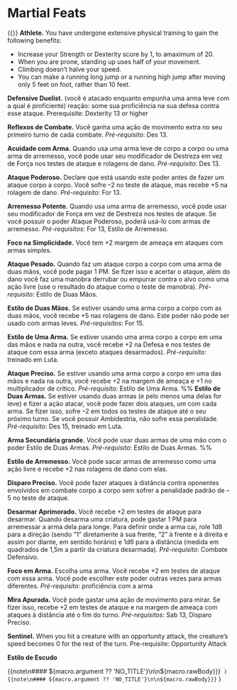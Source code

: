 # Martial Feats
{{}}
**Athlete.** You have undergone extensive physical training to gain the following benefits:
  - Increase your Strength or Dexterity score by 1, to amaximum of 20.
  - When you are prone, standing up uses half of your movement.
  - Climbing doesn’t halve your speed.
  - You can make a running long jump or a running high jump after moving only 5 feet on foot, rather than 10 feet.

**Defensive Duelist.** (você é atacado enquanto empunha uma arma leve com a qual é proficiente) reação: some sua proficiência na sua defesa contra esse ataque. Prerequisite: Dexterity 13 or higher

**Reflexos de Combate.** Você ganha uma ação de movimento extra no seu primeiro turno de cada combate. *Pré-requisito*: Des 13.

**Acuidade com Arma.** Quando usa uma arma leve de corpo a corpo ou uma arma de arremesso, você pode usar seu modificador de Destreza em vez de Força nos testes de ataque e rolagens de dano. *Pré-requisito*: Des 13.

**Ataque Poderoso.** Declare que está usando este poder antes de fazer um ataque corpo a corpo. Você sofre –2 no teste de ataque, mas recebe +5 na rolagem de dano. *Pré-requisito*: For 13.

**Arremesso Potente.** Quando usa uma arma de arremesso, você pode usar seu modificador de Força em vez de Destreza nos testes de ataque. Se você possuir o poder Ataque Poderoso, poderá usá-lo com armas de arremesso. *Pré-requisitos*: For 13, Estilo de Arremesso.

**Foco na Simplicidade.** Você tem +2 margem de ameaça em ataques com armas simples.

**Ataque Pesado.** Quando faz um ataque corpo a corpo com uma arma de duas mãos, você pode pagar 1 PM. Se fizer isso e acertar o ataque, além do dano você faz uma manobra derrubar ou empurrar contra o alvo como uma ação livre (use o resultado do ataque como o teste de manobra). *Pré-requisito*: Estilo de Duas Mãos.

**Estilo de Duas Mãos.** Se estiver usando uma arma corpo a corpo com as duas mãos, você recebe +5 nas rolagens de dano. Este poder não pode ser usado com armas leves. *Pré-requisitos*: For 15.

**Estilo de Uma Arma.** Se estiver usando uma arma corpo a corpo em uma das mãos e nada na outra, você recebe +2 na Defesa e nos testes de ataque com essa arma (exceto ataques desarmados). *Pré-requisito*: treinado em Luta.

**Ataque Preciso.** Se estiver usando uma arma corpo a corpo em uma das mãos e nada na outra, você recebe +2 na margem de ameaça e +1 no multiplicador de crítico. *Pré-requisito*: Estilo de Uma Arma.
%% 
**Estilo de Duas Armas.** Se estiver usando duas armas (e pelo menos uma delas for leve) e fizer a ação atacar, você pode fazer dois ataques, um com cada arma. Se fizer isso, sofre –2 em todos os testes de ataque até o seu próximo turno. Se você possuir Ambidestria, não sofre essa penalidade. *Pré-requisito*: Des 15, treinado em Luta.

**Arma Secundária grande.** Você pode usar duas armas de uma mão com o poder Estilo de Duas Armas. *Pré-requisito*: Estilo de Duas Armas.
 %%
 
**Estilo de Arremesso.** Você pode sacar armas de arremesso como uma ação livre e recebe +2 nas rolagens de dano com elas.

**Disparo Preciso.** Você pode fazer ataques à distância contra oponentes envolvidos em combate corpo a corpo sem sofrer a penalidade padrão de –5 no teste de ataque.

**Desarmar Aprimorado.** Você recebe +2 em testes de ataque para desarmar. Quando desarma uma criatura, pode gastar 1 PM para arremessar a arma dela para longe. Para definir onde a arma cai, role 1d8 para a direção (sendo “1” diretamente à sua frente, “2” à frente e à direita e assim por diante, em sentido horário) e 1d6 para a distância (medida em quadrados de 1,5m a partir da criatura desarmada). *Pré-requisito*: Combate Defensivo.

**Foco em Arma.** Escolha uma arma. Você recebe +2 em testes de ataque com essa arma. Você pode escolher este poder outras vezes para armas diferentes. *Pré-requisito*: proficiência com a arma

**Mira Apurada.** Você pode gastar uma ação de movimento para mirar. Se fizer isso, recebe +2 em testes de ataque e na margem de ameaça com ataques à distância até o fim do turno. *Pré-requisitos*: Sab 13, Disparo Preciso.

**Sentinel.** When you hit a creature with an opportunity attack, the creature’s speed becomes 0 for the rest of the turn. Pre-requisite: Opportunity Attack

**Estilo de Escudo**

{{note\n#### ${macro.argument ?? 'NO_TITLE'}\n\n${macro.rawBody}}}`
){{note\n#### ${macro.argument ?? 'NO_TITLE'}\n\n${macro.rawBody}}}`
)